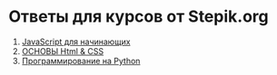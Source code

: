 # Ответы для курсов от Stepik.org

1. [JavaScript для начинающих](https://stepik.org/course/2223/syllabus)
2. [ОСНОВЫ Html & CSS](https://stepik.org/course/2621/syllabus)
3. [Программирование на Python](https://stepik.org/course/67/syllabus)
